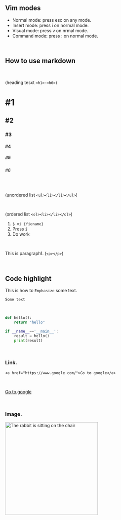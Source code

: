 ## Vim modes

- Normal mode: press esc on any mode.
- Insert mode: press i on normal mode.
- Visual mode: press v on nrmal mode.
- Command mode: press : on normal mode.

<br>

## How to use markdown

<br>

(heading tesxt `<h1>~<h6>`)

# #1
## #2
### #3
#### #4
##### #5
###### #6


<br>


(unordered list `<ul><li></li></ul>`)

<br>


(ordered list `<ol><li></li></ol>`)

1. `$ vi {fiename}`
2. Press `i`
3. Do work

<br>

This is paragraph1.
(`<p></p>`)

<br>

## Code highlight

This is how to `Emphasize` some text.

`Some text`


<br>


```python
def hello():
    return "hello"

if __name__=='__main__':
    result = hello()
    print(result)
```

<br>


### Link.

<!-- `<a href="https://www.google.com/">Go to google</a>` -->

`<a href="https://www.google.com/">Go to google</a>`

<br>

<!-- [Go to google](https://www.google.com/) -->

[Go to google](https://www.google.com/)

<br>

### Image.

<!-- <img src="rabbit.png" alt="The rabbit is sitting on the chair" width="300"/> -->


<img src="rabbit.png" alt="The rabbit is sitting on the chair" width="300"/>

<br>

<!-- ![The rabbit is sitting on the chair](rabbit.png) -->


<br>
<br>







